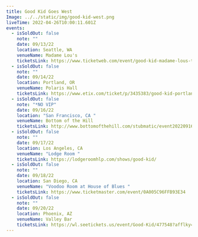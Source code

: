 ```yaml
---
title: Good Kid Goes West
Image: ../../static/img/good-kid-west.png
liveTime: 2022-04-26T10:00:11.601Z
events:
  - isSoldOut: false
    note: ""
    date: 09/13/22
    location: Seattle, WA
    venueName: Madame Lou's
    ticketsLink: https://www.ticketweb.com/event/good-kid-madame-lous-tickets/12039075?pl=crocodile
  - isSoldOut: false
    note: ""
    date: 09/14/22
    location: Portland, OR
    venueName: Polaris Hall
    ticketsLink: https://www.etix.com/ticket/p/3435383/good-kid-portland-polaris-hall
  - isSoldOut: false
    note: "*NO VIP"
    date: 09/16/22
    location: "San Francisco, CA "
    venueName: Bottom of the Hill
    ticketsLink: http://www.bottomofthehill.com/stubmatic/event20220916.html
  - isSoldOut: false
    note: ""
    date: 09/17/22
    location: Los Angeles, CA
    venueName: "Lodge Room "
    ticketsLink: https://lodgeroomhlp.com/shows/good-kid/
  - isSoldOut: false
    note: ""
    date: 09/18/22
    location: San Diego, CA
    venueName: "Voodoo Room at House of Blues "
    ticketsLink: https://www.ticketmaster.com/event/0A005C96FFB93E34
  - isSoldOut: false
    note: ""
    date: 09/20/22
    location: Phoenix, AZ
    venueName: Valley Bar
    ticketsLink: https://wl.seetickets.us/event/Good-Kid/477548?afflky=ValleyBarPHX
---
```

